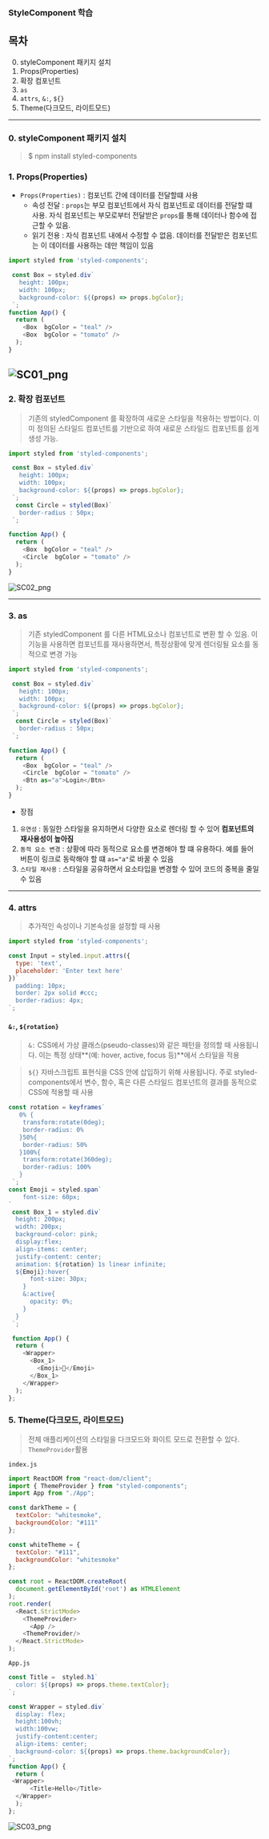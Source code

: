 ### StyleComponent 학습

## 목차
0. styleComponent 패키지 설치
1. Props(Properties)
2. 확장 컴포넌트
3. `as`
4. `attrs`, `&:`, `${}`
5. Theme(다크모드, 라이트모드)
---

### 0. styleComponent 패키지 설치
  > $ npm install styled-components

### 1. Props(Properties)
- `Props(Properties)` : 컴포넌트 간에 데이터를 전달할떄 사용
  - 속성 전달 : `props`는 부모 컴포넌트에서 자식 컴포넌트로 데이터를 전달할 떄 사용. 자식 컴포넌트는 부모로부터 전달받은 `props`를 통해 데이터나 함수에 접근할 수 있음.
  - 읽기 전용 : 자식 컴포넌트 내에서 수정할 수 없음. 데이터를 전달받은 컴포넌트는 이 데이터를 사용하는 데만 책임이 있음

```javascript
import styled from 'styled-components';

 const Box = styled.div`
   height: 100px;
   width: 100px;
   background-color: ${(props) => props.bgColor};
 `;
function App() {
  return (
    <Box  bgColor = "teal" />
    <Box  bgColor = "tomato" />
  );
}
```
![SC01_png](/markdown/image/SC_1.png)
---
### 2. 확장 컴포넌트
> 기존의 styledComponent 를 확장하여 새로운 스타일을 적용하는 방법이다.
> 이미 정의된 스타일드 컴포넌트를 기반으로 하여 새로운 스타일드 컴포넌트를 쉽게 생성 가능.
```javascript
import styled from 'styled-components';

 const Box = styled.div`
   height: 100px;
   width: 100px;
   background-color: ${(props) => props.bgColor};
 `;
  const Circle = styled(Box)`
   border-radius : 50px;
 `;

function App() {
  return (
    <Box  bgColor = "teal" />
    <Circle  bgColor = "tomato" />
  );
}
```
![SC02_png](/markdown/image/SC_2.png)

---
### 3. as
> 기존 styledComponent 를 다른 HTML요소나 컴포넌트로 변환 할 수 있음. 
> 이 기능을 사용하면 컴포넌트를 재사용하면서, 특정상황에 맞게 렌더링될 요소를 동적으로 변경 가능
```javascript
import styled from 'styled-components';

 const Box = styled.div`
   height: 100px;
   width: 100px;
   background-color: ${(props) => props.bgColor};
 `;
  const Circle = styled(Box)`
   border-radius : 50px;
 `;

function App() {
  return (
    <Box  bgColor = "teal" />
    <Circle  bgColor = "tomato" />
    <Btn as="a">Login</Btn>
  );
}
```
- 장점
1. `유연성` : 동일한 스타일을 유지하면서 다양한 요소로 렌더링 할 수 있어 **컴포넌트의 재사용성이 높아짐**
2. `동적 요소 변경` : 상황에 따라 동적으로 요소를 변경해야 할 떄 유용하다. 예를 들어 버튼이 링크로 동락해야 할 떄 `as="a"`로 바꿀 수 있음
3. `스타일 재사용` : 스타일을 공유하면서 요소타입을 변경할 수 있어 코드의 중복을 줄일 수 있음
---
### 4. attrs
> 추가적인 속성이나 기본속성을 설정할 때 사용

```javascript
import styled from 'styled-components';

const Input = styled.input.attrs({
  type: 'text',
  placeholder: 'Enter text here'
})`
  padding: 10px;
  border: 2px solid #ccc;
  border-radius: 4px;
`;

```

#### `&:`, `${rotation}`
> `&:` CSS에서 가상 클래스(pseudo-classes)와 같은 패턴을 정의할 때 사용됩니다. 이는 특정 상태**(예: hover, active, focus 등)**에서 스타일을 적용

> `${}` 자바스크립트 표현식을 CSS 안에 삽입하기 위해 사용됩니다. 주로 styled-components에서 변수, 함수, 혹은 다른 스타일드 컴포넌트의 결과를 동적으로 CSS에 적용할 때 사용
```javascript
const rotation = keyframes`
   0% {
    transform:rotate(0deg);
    border-radius: 0%
   }50%{
    border-radius: 50%
   }100%{
    transform:rotate(360deg);
    border-radius: 100%
   }
 `;
const Emoji = styled.span`
    font-size: 60px;
`
 const Box_1 = styled.div`
  height: 200px;
  width: 200px;
  background-color: pink;
  display:flex;
  align-items: center;
  justify-content: center;
  animation: ${rotation} 1s linear infinite;
  ${Emoji}:hover{
      font-size: 30px;
    }
    &:active{
      opacity: 0%;
    }
  }
 `;

 function App() {
  return (
    <Wrapper>
      <Box_1>
        <Emoji>🐶</Emoji>
      </Box_1>
    </Wrapper>
  );
};
```

### 5. Theme(다크모드, 라이트모드)
> 전체 애플리케이션의 스타일을 다크모드와 화이트 모드로 전환할 수 있다.
> `ThemeProvider`활용

`index.js`

```javascript
import ReactDOM from "react-dom/client";
import { ThemeProvider } from "styled-components";
import App from "./App";

const darkTheme = {
  textColor: "whitesmoke",
  backgroundColor: "#111"
};

const whiteTheme = {
  textColor: "#111",
  backgroundColor: "whitesmoke"
};

const root = ReactDOM.createRoot(
  document.getElementById('root') as HTMLElement
);
root.render(
  <React.StrictMode>
    <ThemeProvider>
      <App />
    <ThemeProvider/>
  </React.StrictMode>
);
```
`App.js`
```javascript
const Title =  styled.h1`
  color: ${(props) => props.theme.textColor};
`;

const Wrapper = styled.div`
  display: flex;
  height:100vh;
  width:100vw;
  justify-content:center;
  align-items: center;
  background-color: ${(props) => props.theme.backgroundColor};
`;
function App() {
  return (
 <Wrapper>
      <Title>Hello</Title>
  </Wrapper>
  );
};
```

![SC03_png](/markdown/image/SC_3.png)
